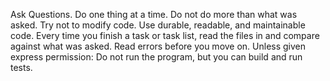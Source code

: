 Ask Questions. Do one thing at a time. Do not do more than what was asked. Try not to modify code. Use durable, readable, and maintainable code.
Every time you finish a task or task list, read the files in and compare against what was asked.
Read errors before you move on.
Unless given express permission: Do not run the program, but you can build and run tests.